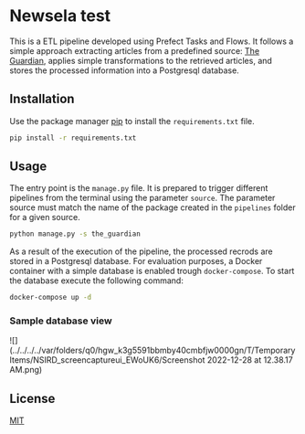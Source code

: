 # Newsela test

This is a ETL pipeline developed using Prefect Tasks and Flows. It follows a simple approach extracting articles from a predefined source: [The Guardian](https://open-platform.theguardian.com/), applies simple transformations to the retrieved articles, and stores the processed information into a Postgresql database.
## Installation

Use the package manager [pip](https://pip.pypa.io/en/stable/) to install the `requirements.txt` file.

```bash
pip install -r requirements.txt
```

## Usage

The entry point is the `manage.py` file. It is prepared to trigger different pipelines from the terminal using the parameter `source`. The parameter source must match the name of the package created in the `pipelines` folder for a given source.

```bash
python manage.py -s the_guardian
```

As a result of the execution of the pipeline, the processed recrods are stored in a Postgresql database. For evaluation purposes, a Docker container with a simple database is enabled trough `docker-compose`. To start the database execute the following command:

```bash
docker-compose up -d
```

### Sample database view
![](../../../../var/folders/q0/hgw_k3g5591bbmby40cmbfjw0000gn/T/TemporaryItems/NSIRD_screencaptureui_EWoUK6/Screenshot 2022-12-28 at 12.38.17 AM.png)

## License

[MIT](https://choosealicense.com/licenses/mit/)